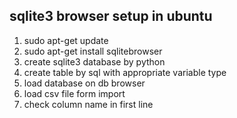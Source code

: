 ## sqlite3 browser setup in ubuntu
1. sudo apt-get update
2. sudo apt-get install sqlitebrowser
3. create sqlite3 database by python
4. create table by sql with appropriate variable type
4. load database on db browser
5. load csv file form import 
6. check column name in first line